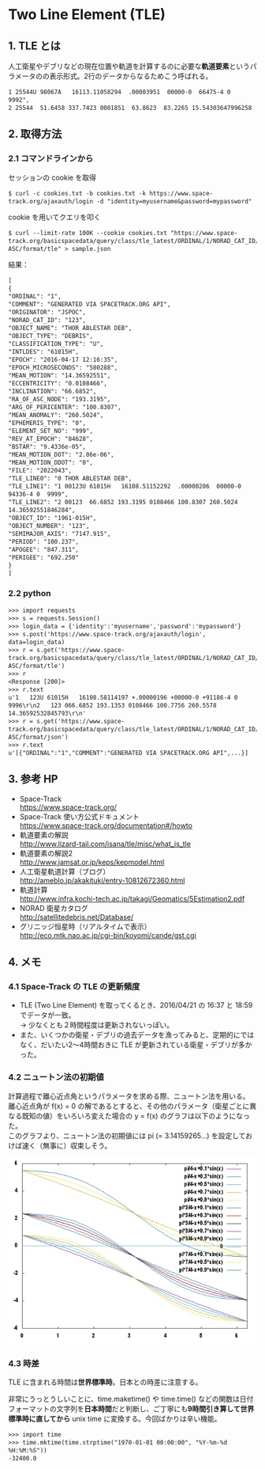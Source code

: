 # Two Line Element (TLE)

## 1. TLE とは

人工衛星やデブリなどの現在位置や軌道を計算するのに必要な**軌道要素**というパラメータのの表示形式。2行のデータからなるためこう呼ばれる。

```
1 25544U 98067A   16113.11058294  .00003951  00000-0  66475-4 0  9992",
2 25544  51.6458 337.7423 0001851  63.8623  83.2265 15.54303647996258
```

## 2. 取得方法

### 2.1 コマンドラインから

セッションの cookie を取得

```
$ curl -c cookies.txt -b cookies.txt -k https://www.space-track.org/ajaxauth/login -d "identity=myusername&password=mypassword"
```

cookie を用いてクエリを叩く

```
$ curl --limit-rate 100K --cookie cookies.txt "https://www.space-track.org/basicspacedata/query/class/tle_latest/ORDINAL/1/NORAD_CAT_ID/123/orderby/TLE_LINE1 ASC/format/tle" > sample.json
```

結果：

```
[
{
"ORDINAL": "1",
"COMMENT": "GENERATED VIA SPACETRACK.ORG API",
"ORIGINATOR": "JSPOC",
"NORAD_CAT_ID": "123",
"OBJECT_NAME": "THOR ABLESTAR DEB",
"OBJECT_TYPE": "DEBRIS",
"CLASSIFICATION_TYPE": "U",
"INTLDES": "61015H",
"EPOCH": "2016-04-17 12:16:35",
"EPOCH_MICROSECONDS": "580288",
"MEAN_MOTION": "14.36592551",
"ECCENTRICITY": "0.0108466",
"INCLINATION": "66.6852",
"RA_OF_ASC_NODE": "193.3195",
"ARG_OF_PERICENTER": "100.8307",
"MEAN_ANOMALY": "260.5024",
"EPHEMERIS_TYPE": "0",
"ELEMENT_SET_NO": "999",
"REV_AT_EPOCH": "84628",
"BSTAR": "9.4336e-05",
"MEAN_MOTION_DOT": "2.06e-06",
"MEAN_MOTION_DDOT": "0",
"FILE": "2022043",
"TLE_LINE0": "0 THOR ABLESTAR DEB",
"TLE_LINE1": "1 00123U 61015H   16108.51152292  .00000206  00000-0  94336-4 0  9999",
"TLE_LINE2": "2 00123  66.6852 193.3195 0108466 100.8307 260.5024 14.36592551846284",
"OBJECT_ID": "1961-015H",
"OBJECT_NUMBER": "123",
"SEMIMAJOR_AXIS": "7147.915",
"PERIOD": "100.237",
"APOGEE": "847.311",
"PERIGEE": "692.250"
}
]
```

### 2.2 python

```
>>> import requests
>>> s = requests.Session()
>>> login_data = {'identity':'myusername','password':'mypassword'}
>>> s.post('https://www.space-track.org/ajaxauth/login', data=login_data)
>>> r = s.get('https://www.space-track.org/basicspacedata/query/class/tle_latest/ORDINAL/1/NORAD_CAT_ID/123/orderby/TLE_LINE1 ASC/format/tle')
>>> r
<Response [200]>
>>> r.text
u'1   123U 61015H   16108.58114197 +.00000196 +00000-0 +91186-4 0  9996\r\n2   123 066.6852 193.1353 0108466 100.7756 260.5578 14.36592532845793\r\n'
>>> r = s.get('https://www.space-track.org/basicspacedata/query/class/tle_latest/ORDINAL/1/NORAD_CAT_ID/123/orderby/TLE_LINE1 ASC/format/json')
>>> r.text
u'[{"ORDINAL":"1","COMMENT":"GENERATED VIA SPACETRACK.ORG API",...}]
```

## 3. 参考 HP

- Space-Track  
https://www.space-track.org/
- Space-Track 使い方公式ドキュメント  
https://www.space-track.org/documentation#/howto
- 軌道要素の解説  
http://www.lizard-tail.com/isana/tle/misc/what_is_tle
- 軌道要素の解説2  
http://www.jamsat.or.jp/keps/kepmodel.html
- 人工衛星軌道計算（ブログ）  
http://ameblo.jp/akakituki/entry-10812672360.html
- 軌道計算  
http://www.infra.kochi-tech.ac.jp/takagi/Geomatics/5Estimation2.pdf
- NORAD 衛星カタログ  
http://satellitedebris.net/Database/
- グリニッジ恒星時（リアルタイムで表示）  
http://eco.mtk.nao.ac.jp/cgi-bin/koyomi/cande/gst.cgi


## 4. メモ

### 4.1 Space-Track の TLE の更新頻度

- TLE (Two Line Element) を取ってくるとき、2016/04/21 の 16:37 と 18:59 でデータが一致。  
→ 少なくとも２時間程度は更新されないっぽい。
- また、いくつかの衛星・デブリの過去データを漁ってみると、定期的にではなく、だいたい2〜4時間おきに TLE が更新されている衛星・デブリが多かった。

### 4.2 ニュートン法の初期値

計算過程で離心近点角というパラメータを求める際、ニュートン法を用いる。  
離心近点角が f(x) = 0 の解であるとすると、その他のパラメータ（衛星ごとに異なる既知の値）をいろいろ変えた場合の y = f(x) のグラフは以下のようになった。  
このグラフより、ニュートン法の初期値には pi (= 3.14159265...) を設定しておけば速く（無事に）収束しそう。

![](tle_newton.jpeg)

### 4.3 時差

TLE に含まれる時間は**世界標準時**。日本との時差に注意する。

非常にうっとうしいことに、time.maketime() や time.time() などの関数は日付フォーマットの文字列を**日本時間**だと判断し、ご丁寧にも**9時間引き算して世界標準時に直してから** unix time に変換する。今回ばかりは辛い機能。

```
>>> import time
>>> time.mktime(time.strptime("1970-01-01 00:00:00", "%Y-%m-%d %H:%M:%S"))
-32400.0
```


